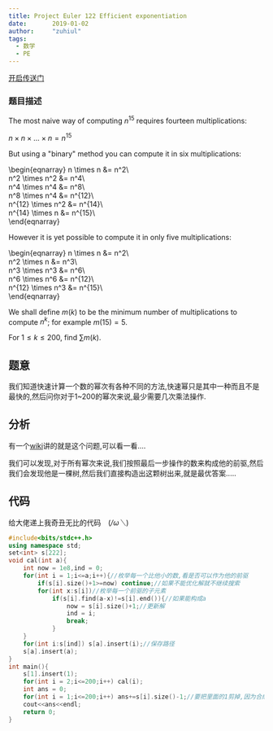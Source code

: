 ```yaml
---
title: Project Euler 122 Efficient exponentiation
date:       2019-01-02
author:     "zuhiul"
tags:
  - 数学
  - PE
---
```



[开启传送门](https://projecteuler.net/problem=122)

### 题目描述
<!-- more -->

The most naive way of computing $n^{15}$ requires fourteen multiplications:

$n \times n \times \dots \times n = n^{15}$

But using a "binary" method you can compute it in six multiplications:

\begin{eqnarray}
n \times n &= n^2\\\
n^2 \times n^2 &= n^4\\\
n^4 \times n^4 &= n^8\\\
n^8 \times n^4 &= n^{12}\\\
n^{12} \times n^2 &= n^{14}\\\
n^{14} \times n &= n^{15}\\\
\end{eqnarray}

However it is yet possible to compute it in only five multiplications:

\begin{eqnarray}
n \times n &= n^2\\\
n^2 \times n &= n^3\\\
n^3 \times n^3 &= n^6\\\
n^6 \times n^6 &= n^{12}\\\
n^{12} \times n^3 &= n^{15}\\\
\end{eqnarray}

We shall define $m(k)$ to be the minimum number of multiplications to compute $n^k$; for example $m(15) = 5$.

For $1 \leq k \leq 200$, find $\sum m(k)$.

## 题意

我们知道快速计算一个数的幂次有各种不同的方法,快速幂只是其中一种而且不是最快的,然后问你对于1~200的幂次来说,最少需要几次乘法操作.

## 分析

有一个[wiki](https://en.wikipedia.org/wiki/Addition_chain)讲的就是这个问题,可以看一看....

我们可以发现,对于所有幂次来说,我们按照最后一步操作的数来构成他的前驱,然后我们会发现他是一棵树,然后我们直接构造出这颗树出来,就是最优答案.....

## 代码

给大佬递上我奇丑无比的代码　(*/ω＼*)

```cpp
#include<bits/stdc++.h>
using namespace std;
set<int> s[222];
void cal(int a){
	int now = 1e8,ind = 0;
	for(int i = 1;i<=a;i++){//枚举每一个比他小的数,看是否可以作为他的前驱
		if(s[i].size()+1>=now) continue;//如果不能优化解就不继续搜索
		for(int x:s[i])//枚举每一个前驱的子元素
			if(s[i].find(a-x)!=s[i].end()){//如果能构成a
				now = s[i].size()+1;//更新解
				ind = i;
				break;
			}
	}
	for(int i:s[ind]) s[a].insert(i);//保存路径
	s[a].insert(a);
}
int main(){
	s[1].insert(1);
	for(int i = 2;i<=200;i++) cal(i);
	int ans = 0;
	for(int i = 1;i<=200;i++) ans+=s[i].size()-1;//要把里面的1剪掉,因为合成1不要代价
	cout<<ans<<endl;
	return 0;
}
```

